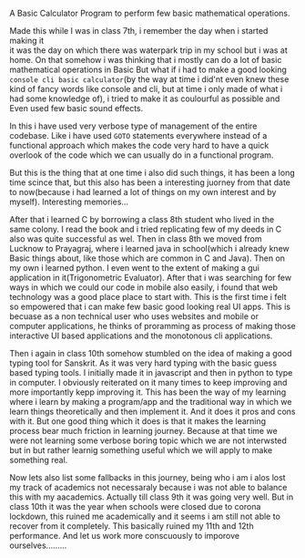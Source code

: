 A Basic Calculator Program to perform few basic mathematical operations.

Made this while I was in class 7th, i remember the day when i started making it  
it was the day on which there was waterpark trip in my school but i was at home.
On that somehow i was thinking that i mostly can do a lot of basic mathematical operations in Basic
But what if i had to make a good looking `console cli basic calculator`(by the way at time i did'nt even knew
these kind of fancy words like console and cli, but at time i only made of what i had some knowledge of), i tried
to make it as coulourful as possible and Even used few basic sound effects.

In this i have used very verbose type of management of the entire codebase. Like i have used `GOTO` statements
everywhere instead of a functional approach which makes the code very hard to have a quick overlook of the code
which we can usually do in a functional program.

But this is the thing that at one time i also did such things, it has been a long time scince that,
but this also has been a interesting juorney from that date to now(because i had learned a lot of things on my own
interest and by myself).
Interesting memories...


After that i learned C by borrowing a class 8th student who lived in the same colony. I read the book
and i tried replicating few of my deeds in C also was quite successful as wel.
Then in class 8th we moved from Lucknow to Prayagraj, where i learned java in school(which i already knew Basic
things about, like those which are common in C and Java). Then on my own i learned python. I even went
to the extent of making a gui application in it(Trigonometric Evaluator). After that i was searching for few ways
in which we could our code in mobile also easily, i found that web technology was a good place place to start with.
This is the first time i felt so empowered that i can make few basic good looking real UI apps. This is becuase
as a non technical user who uses websites and mobile or computer applications, he thinks of proramming as 
process of making those interactive UI based applications and the monotonous cli applications.

Then i again in class 10th somehow stumbled on the idea of making a good typing tool for Sanskrit. As it was very
hard typing with the basic guess based typing tools. I initially made it in javascript and then in python to type
in computer. I obviously reiterated on it many times to keep improving and more importantly kepp improving it.
This has been the way of my learning where i learn by making a program/app and the traditional way in which
we learn things theoretically and then implement it. And it does it pros and cons with it. But one good thing
which it does is that it makes the learning process bear much friction in learning journey. Because at that time
we were not learning some verbose boring topic which we are not interwsted but in but rather learnig something
useful which we will apply to make something real.

Now lets also list some fallbacks in this journey, being who i am i alos lost my track of academics not necessaraly
because i was not able to balance this with my aacademics. Actually till class 9th it was going very well. But in class 10th
it was the year when schools were closed due to corona lockdown, this ruined me academically and it seems i am still not able to
recover from it completely. This basically ruined my 11th and 12th performance.
And let us work more conscuously to imporove ourselves.........
